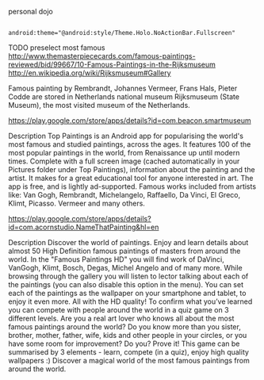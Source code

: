 

personal dojo



            android:theme="@android:style/Theme.Holo.NoActionBar.Fullscreen"


TODO preselect most famous
http://www.themasterpiececards.com/famous-paintings-reviewed/bid/99667/10-Famous-Paintings-in-the-Rijksmuseum
http://en.wikipedia.org/wiki/Rijksmuseum#Gallery

Famous painting by Rembrandt, Johannes Vermeer, Frans Hals, Pieter Codde
are stored in Netherlands national museum Rijksmuseum (State Museum),
the most visited museum of the Netherlands.


https://play.google.com/store/apps/details?id=com.beacon.smartmuseum

Description
Top Paintings is an Android app for popularising the world's most famous and studied paintings, across the ages.
It features 100 of the most popular paintings in the world, from Renaissance up until modern times.
Complete with a full screen image (cached automatically in your Pictures folder under Top Paintings), information about the painting and the artist.
It makes for a great educational tool for anyone interested in art.
The app is free, and is lightly ad-supported.
Famous works included from artists like: Van Gogh, Rembrandt, Michelangelo, Raffaello, Da Vinci, El Greco, Klimt, Picasso. Vermeer and many others.


https://play.google.com/store/apps/details?id=com.acornstudio.NameThatPainting&hl=en

Description
Discover the world of paintings. Enjoy and learn details about almost 50 High Definition famous paintings of masters from around the world. In the "Famous Paintings HD" you will find work of DaVinci, VanGogh, Klimt, Bosch, Degas, Michel Angelo and of many more. While browsing through the gallery you will listen to lector talking about each of the paintings (you can also disable this option in the menu).
You can set each of the paintings as the wallpaper on your smartphone and tablet, to enjoy it even more. All with the HD quality!
To confirm what you’ve learned you can compete with people around the world in a quiz game on 3 different levels. Are you a real art lover who knows all about the most famous paintings around the world? Do you know more than you sister, brother, mother, father, wife, kids and other people in your circles, or you have some room for improvement? Do you? Prove it!
This game can be summarised by 3 elements - learn, compete (in a quiz), enjoy high quality wallpapers :)
Discover a magical world of the most famous paintings from around the world.

